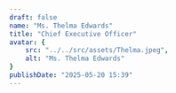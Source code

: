 ```yaml
---
draft: false
name: "Ms. Thelma Edwards"
title: "Chief Executive Officer"
avatar: {
    src: "../../src/assets/Thelma.jpeg",
    alt: "Ms. Thelma Edwards"
}
publishDate: "2025-05-20 15:39"
---
```

